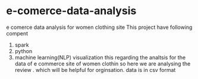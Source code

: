 # e-comerce-data-analysis
e comerce data analysis for women clothing site 
This project  have following compent 
1. spark 
2. python 
3. machine learning(NLP)
visualization
this regarding the analtsis for the data of e commerce site of women clothin so here we are analysing the  review . which will be helpful for   orginsation. 
data is in  csv format 

